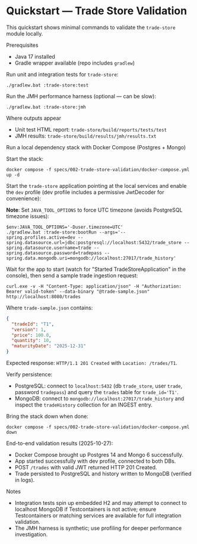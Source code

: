# Quickstart — Trade Store Validation

This quickstart shows minimal commands to validate the `trade-store` module locally.

Prerequisites

- Java 17 installed
- Gradle wrapper available (repo includes `gradlew`)

Run unit and integration tests for `trade-store`:

```pwsh
./gradlew.bat :trade-store:test
```

Run the JMH performance harness (optional — can be slow):

```pwsh
./gradlew.bat :trade-store:jmh
```

Where outputs appear

- Unit test HTML report: `trade-store/build/reports/tests/test`
- JMH results: `trade-store/build/results/jmh/results.txt`

Run a local dependency stack with Docker Compose (Postgres + Mongo)

Start the stack:

```pwsh
docker compose -f specs/002-trade-store-validation/docker-compose.yml up -d
```

Start the `trade-store` application pointing at the local services and enable the `dev` profile (dev profile includes a permissive JwtDecoder for convenience):

**Note**: Set `JAVA_TOOL_OPTIONS` to force UTC timezone (avoids PostgreSQL timezone issues):

```pwsh
$env:JAVA_TOOL_OPTIONS='-Duser.timezone=UTC'
./gradlew.bat :trade-store:bootRun --args='--spring.profiles.active=dev --spring.datasource.url=jdbc:postgresql://localhost:5432/trade_store --spring.datasource.username=trade --spring.datasource.password=tradepass --spring.data.mongodb.uri=mongodb://localhost:27017/trade_history'
```

Wait for the app to start (watch for "Started TradeStoreApplication" in the console), then send a sample trade ingestion request:

```pwsh
curl.exe -v -H "Content-Type: application/json" -H "Authorization: Bearer valid-token" --data-binary "@trade-sample.json" http://localhost:8080/trades
```

Where `trade-sample.json` contains:

```json
{
  "tradeId": "T1",
  "version": 1,
  "price": 100.0,
  "quantity": 10,
  "maturityDate": "2025-12-31"
}
```

Expected response: `HTTP/1.1 201 Created` with `Location: /trades/T1`.

Verify persistence:

- PostgreSQL: connect to `localhost:5432` (db `trade_store`, user `trade`, password `tradepass`) and query the `trades` table for `trade_id='T1'`.
- MongoDB: connect to `mongodb://localhost:27017/trade_history` and inspect the `tradeHistory` collection for an INGEST entry.

Bring the stack down when done:

```pwsh
docker compose -f specs/002-trade-store-validation/docker-compose.yml down
```

End-to-end validation results (2025-10-27):

- Docker Compose brought up Postgres 14 and Mongo 6 successfully.
- App started successfully with dev profile, connected to both DBs.
- POST `/trades` with valid JWT returned HTTP 201 Created.
- Trade persisted to PostgreSQL and history written to MongoDB (verified in logs).

Notes

- Integration tests spin up embedded H2 and may attempt to connect to localhost MongoDB if Testcontainers is not active; ensure Testcontainers or matching services are available for full integration validation.
- The JMH harness is synthetic; use profiling for deeper performance investigation.
